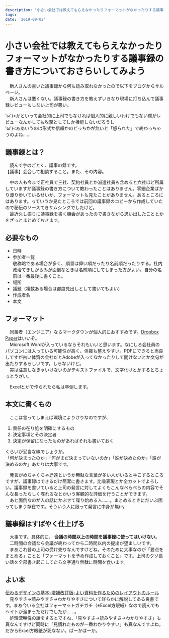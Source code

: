```yaml
---
description: '小さい会社では教えてもらえなかったりフォーマットがなかったりする議事録の書き方についておさらいしてみよう'
tags:
date: '2019-09-02'
---
```

# 小さい会社では教えてもらえなかったりフォーマットがなかったりする議事録の書き方についておさらいしてみよう
　新人さんの書いた議事録から何も読み取れなかったので以下をブログからサルベージ。  
　新人さんは悪くない。議事録の書き方を教えずいきなり現場に打ち込んで議事録レビューもしない上司が悪い。  
  
 'ω')<かといって会社的に上司でもなければ個人的に親しいわけでもない僕がレビューなんかしても攻撃としてしか機能しないだろうし  
 'ω')<ああいうのは形式か信頼かのどっちかが無いと「怒られた」で終わっちゃうのよね……  
  
## 議事録とは？  
  
　読んで字のごとく、議事の録です。  
【議事】会合して相談すること。また、その内容。  
  
　中の人も今まで正社員で三社、契約社員とか派遣社員も含めると六社ほど所属していますが議事録の書き方について教わったことはありません。零細企業ばかり渡り歩いているせいか、フォーマットも見たことがありません。あるところにはあります。っていうか見たところでは前回の議事録のコピーから作成していたので秘伝のソースてきサムシングでしたけど。  
　最近久し振りに議事録を書く機会があったので書きながら思い出したこととかをざっとまとめておきます。  
  
## 必要なもの  
  
 - 日時  
 - 参加者一覧  
敬称略である場合が多く、順番は偉い順だったり名前順だったりする。社内政治てきしがらみが面倒なときは名前順にしてしまった方がよい。自分の名前は一番最後に書くこと。  
 - 場所  
 - 議題（複数ある場合は都度見出しとして書いてもよい）  
 - 作成者名  
 - 本文  
  
## フォーマット  
  
　同業者（エンジニア）ならマークダウンが個人的におすすめです。[Dropbox Paper](https://paper.dropbox.com/)はいいぞ。  
　Microsoft Wordが入っているならそれもいいと思います。なにしろ会社員のパソコンには入っている可能性が高く、体裁も整えやすい。PDFにできると尚良しですが古い体質の会社だとAdobeが入ってなかったりして開けないとか文句が出たりするらしいです。しらないけど。  
　実は注意しなきゃいけないのがテキストファイルで、文字化けとかするとちょっとうざい。  
  
　Excelとかで作られたら私は卒倒します。  
  
## 本文に書くもの  
  
　ここは言ってしまえば環境によりけりなのですが、  
  
1. 責任の在り処を明確にするもの  
2. 決定事項とその決定者  
3. 決定が保留になったものがあればそれも書いておく  
  
くらいが妥当な線でしょうか。  
「何が決まったのか」「何がまだ決まっていないのか」「誰が決めたのか」「誰が決めるのか」あたりは大事です。  
  
　発言がめちゃくちゃ迂遠というか無駄な言葉が多い人がいると手こずるところですが、議事録はできるだけ簡潔に書きます。比喩表現とか全カットでよろしい。議事録を書いていると上司の発言に対してよくもこんなぺらぺらの内容でそんな長ったらしく喋れるなとかいう客観的な評価を行うことができます。  
　あと面倒なのが人の話にかぶせて喋り始める人……。まとめるときにだいぶ困ってしまう存在です。そういう人に限って発言に中身が無(ry  
  
## 議事録はすばやく仕上げる  
  
　大事です。具体的に、 **会議の時間以上の時間を議事録に使ってはいけない**。  
　二時間の会議なら会議が終わってから二時間以内の提出が望ましいです。  
　まあこれ昔の上司の受け売りなんですけどね。そのために大事なのが「要点をまとめる」ことと「フォーマットを予め作成しておくこと」です。上司のクソ長い話を全部書き起こしてたら文字通り無駄に時間を食います。  
  
## よい本  
  
[伝わるデザインの基本-増補改訂版-よい資料を作るためのレイアウトのルール](https://www.amazon.co.jp/dp/4774183210)  
　見やすさ→読みやすさ→わかりやすさについて詳らかに解説してある良書です。まあ今いる会社はフォーマットガチガチ（※Excel方眼紙）なので読んでもヘイトが溜まっただけでしたが……。  
　処理流暢性の話をするとですね、「見やすさ→読みやすさ→わかりやすさ」も真なんですけど同時に「見慣れたものが一番わかりやすい」も真なんですよね。だからExcel方眼紙が死なない。ばーかばーか。  
